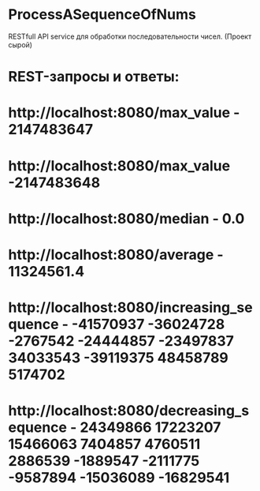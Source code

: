 # ProcessASequenceOfNums
RESTfull API service для обработки последовательности чисел.
(Проект сырой)
# REST-запросы и ответы:
# http://localhost:8080/max_value - 2147483647
# http://localhost:8080/max_value -2147483648
# http://localhost:8080/median - 0.0
# http://localhost:8080/average - 11324561.4
# http://localhost:8080/increasing_sequence - -41570937 -36024728 -2767542 -24444857 -23497837 34033543 -39119375 48458789 5174702
# http://localhost:8080/decreasing_sequence - 24349866 17223207 15466063 7404857 4760511 2886539 -1889547 -2111775 -9587894 -15036089 -16829541
